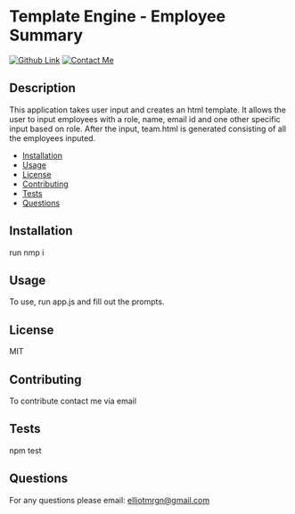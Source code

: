 # Template Engine - Employee Summary

[![Github Link](https://img.shields.io/badge/GitHub-elliotmrgn-brightgreen)](https://github.com/elliotmrgn)
[![Contact Me](https://img.shields.io/badge/Contact%20Me-email-blue)](mailto:elliotmrgn@gmail.com)

## Description
This application takes user input and creates an html template. It allows the user to input employees with a role, name, email id and one other specific input based on role.
After the input, team.html is generated consisting of all the employees inputed.

* [Installation](#installation)
* [Usage](#usage)
* [License](#license)
* [Contributing](#contributing)
* [Tests](#tests)
* [Questions](#questions)


## Installation
run nmp i

## Usage 
To use, run app.js and fill out the prompts.

## License
MIT

## Contributing
To contribute contact me via email

## Tests
npm test

## Questions
For any questions please email: elliotmrgn@gmail.com

